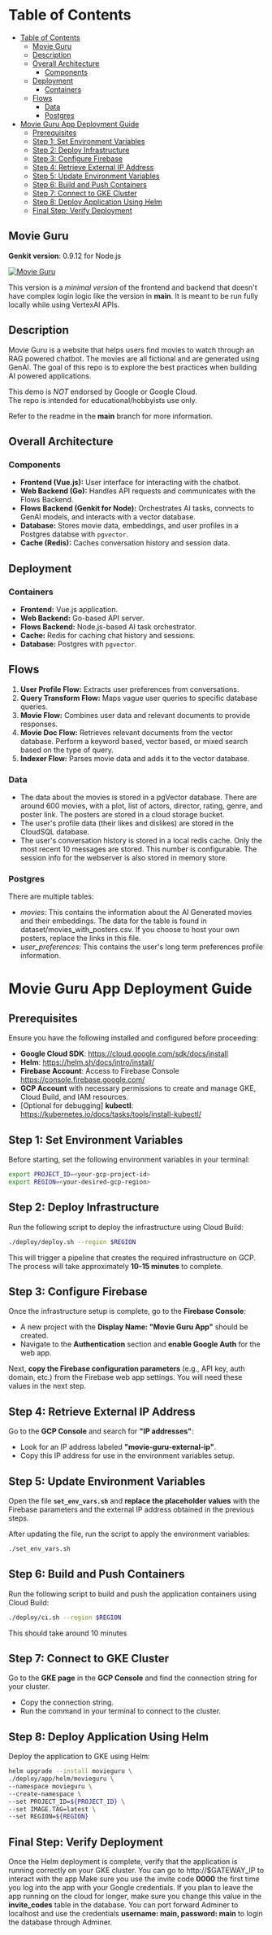 # Table of Contents

- [Table of Contents](#table-of-contents)
  - [Movie Guru](#movie-guru)
  - [Description](#description)
  - [Overall Architecture](#overall-architecture)
    - [Components](#components)
  - [Deployment](#deployment)
    - [Containers](#containers)
  - [Flows](#flows)
    - [Data](#data)
    - [Postgres](#postgres)
- [Movie Guru App Deployment Guide](#movie-guru-app-deployment-guide)
  - [Prerequisites](#prerequisites)
  - [Step 1: Set Environment Variables](#step-1-set-environment-variables)
  - [Step 2: Deploy Infrastructure](#step-2-deploy-infrastructure)
  - [Step 3: Configure Firebase](#step-3-configure-firebase)
  - [Step 4: Retrieve External IP Address](#step-4-retrieve-external-ip-address)
  - [Step 5: Update Environment Variables](#step-5-update-environment-variables)
  - [Step 6: Build and Push Containers](#step-6-build-and-push-containers)
  - [Step 7: Connect to GKE Cluster](#step-7-connect-to-gke-cluster)
  - [Step 8: Deploy Application Using Helm](#step-8-deploy-application-using-helm)
  - [Final Step: Verify Deployment](#final-step-verify-deployment)

## Movie Guru

**Genkit version**: 0.9.12 for Node.js

[![Movie Guru](https://img.youtube.com/vi/l_KhN3RJ8qA/0.jpg)](https://youtu.be/l_KhN3RJ8qA)

 This version is a *minimal version* of the frontend and backend that doesn't have complex login logic like the version in **main**. It is meant to be run fully locally while using VertexAI APIs.

## Description

Movie Guru is a website that helps users find movies to watch through an RAG powered chatbot. The movies are all fictional and are generated using GenAI.
The goal of this repo is to explore the best practices when building AI powered applications.

This demo is *NOT* endorsed by Google or Google Cloud.  
The repo is intended for educational/hobbyists use only.

Refer to the readme in the **main** branch for more information.

## Overall Architecture

### Components

- **Frontend (Vue.js):** User interface for interacting with the chatbot.
- **Web Backend (Go):** Handles API requests and communicates with the Flows Backend.
- **Flows Backend (Genkit for Node):** Orchestrates AI tasks, connects to GenAI models, and interacts with a vector database.
- **Database:** Stores movie data, embeddings, and user profiles in a Postgres databse with `pgvector`.
- **Cache (Redis):** Caches conversation history and session data.

## Deployment

### Containers

- **Frontend:** Vue.js application.
- **Web Backend:** Go-based API server.
- **Flows Backend:** Node.js-based AI task orchestrator.
- **Cache:** Redis for caching chat history and sessions.
- **Database:** Postgres with `pgvector`.

## Flows

1. **User Profile Flow:** Extracts user preferences from conversations.
2. **Query Transform Flow:** Maps vague user queries to specific database queries.
3. **Movie Flow:** Combines user data and relevant documents to provide responses.
4. **Movie Doc Flow:** Retrieves relevant documents from the vector database. Perform a keyword based, vector based, or mixed search based on the type of query.
5. **Indexer Flow:** Parses movie data and adds it to the vector database.

### Data

- The data about the movies is stored in a pgVector database. There are around 600 movies, with a plot, list of actors, director, rating, genre, and poster link. The posters are stored in a cloud storage bucket.
- The user's profile data (their likes and dislikes) are stored in the CloudSQL database.
- The user's conversation history is stored in a local redis cache. Only the most recent 10 messages are stored. This number is configurable. The session info for the webserver is also stored in memory store.

### Postgres

There are multiple tables:

- *movies*: This contains the information about the AI Generated movies and their embeddings. The data for the table is found in dataset/movies_with_posters.csv. If you choose to host your own posters, replace the links in this file.
- *user_preferences*: This contains the user's long term preferences profile information.

# Movie Guru App Deployment Guide

## Prerequisites

Ensure you have the following installed and configured before proceeding:

- **Google Cloud SDK**: https://cloud.google.com/sdk/docs/install
- **Helm**: https://helm.sh/docs/intro/install/
- **Firebase Account**: Access to Firebase Console https://console.firebase.google.com/
- **GCP Account** with necessary permissions to create and manage GKE, Cloud Build, and IAM resources.
- [Optional for debugging] **kubectl**: https://kubernetes.io/docs/tasks/tools/install-kubectl/

## Step 1: Set Environment Variables

Before starting, set the following environment variables in your terminal:

```bash
export PROJECT_ID=<your-gcp-project-id>
export REGION=<your-desired-gcp-region>

```

## Step 2: Deploy Infrastructure

Run the following script to deploy the infrastructure using Cloud Build:

```bash
./deploy/deploy.sh --region $REGION
```

This will trigger a pipeline that creates the required infrastructure on GCP. The process will take approximately **10-15 minutes** to complete.

## Step 3: Configure Firebase

Once the infrastructure setup is complete, go to the **Firebase Console**:

- A new project with the **Display Name: "Movie Guru App"** should be created.
- Navigate to the **Authentication** section and **enable Google Auth** for the web app.

Next, **copy the Firebase configuration parameters** (e.g., API key, auth domain, etc.) from the Firebase web app settings. You will need these values in the next step.

## Step 4: Retrieve External IP Address

Go to the **GCP Console** and search for **"IP addresses"**:

- Look for an IP address labeled **"movie-guru-external-ip"**.
- Copy this IP address for use in the environment variables setup.

## Step 5: Update Environment Variables

Open the file **`set_env_vars.sh`** and **replace the placeholder values** with the Firebase parameters and the external IP address obtained in the previous steps.

After updating the file, run the script to apply the environment variables:

```bash
./set_env_vars.sh
```

## Step 6: Build and Push Containers

Run the following script to build and push the application containers using Cloud Build:

```bash
./deploy/ci.sh --region $REGION
```

This should take around 10 minutes

## Step 7: Connect to GKE Cluster

Go to the **GKE page** in the **GCP Console** and find the connection string for your cluster.

- Copy the connection string.
- Run the command in your terminal to connect to the cluster.

## Step 8: Deploy Application Using Helm

Deploy the application to GKE using Helm:

```bash
helm upgrade --install movieguru \
./deploy/app/helm/movieguru \
--namespace movieguru \
--create-namespace \
--set PROJECT_ID=${PROJECT_ID} \
--set IMAGE.TAG=latest \
--set REGION=${REGION}
```

## Final Step: Verify Deployment

Once the Helm deployment is complete, verify that the application is running correctly on your GKE cluster.
You can go to http://$GATEWAY_IP to interact with the app
Make sure you use the invite code **0000** the first time you log into the app with your Google credentials. If you plan to leave the app running on the cloud for longer, make sure you change this value in the **invite_codes** table in the database. You can port forward Adminer to localhost and use the credentials **username: main, password: main** to login the database through Adminer.
